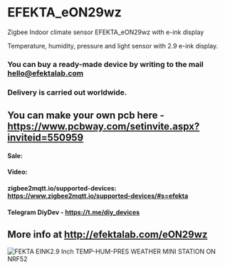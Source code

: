 # EFEKTA_eON29wz
Zigbee Indoor climate sensor EFEKTA_eON29wz with e-ink display

Temperature, humidity, pressure and light sensor with 2.9 e-ink display.

### You can buy a ready-made device by writing to the mail hello@efektalab.com

### Delivery is carried out worldwide.

## You can make your own pcb here - https://www.pcbway.com/setinvite.aspx?inviteid=550959


#### Sale: 

#### Video:

#### zigbee2mqtt.io/supported-devices: https://www.zigbee2mqtt.io/supported-devices/#s=efekta

#### Telegram DiyDev - https://t.me/diy_devices

More info at http://efektalab.com/eON29wz
---

![FEKTA EINK2.9 Inch TEMP-HUM-PRES WEATHER MINI STATION ON NRF52](https://github.com/smartboxchannel/EFEKTA-EINK290-TEMP-HUM-PRES-WEATHER-MINI-STATION-NRF52/blob/main/Images/0002.jpg) 


